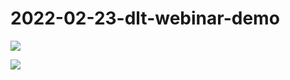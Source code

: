 # 2022-02-23-dlt-webinar-demo

![](https://firebasestorage.googleapis.com/v0/b/firescript-577a2.appspot.com/o/imgs%2Fapp%2Fitang%2FeEMBUnSv3e.png?alt=media&token=8629ac39-8eea-46ff-80c3-af553d7aae2e)


![](https://firebasestorage.googleapis.com/v0/b/firescript-577a2.appspot.com/o/imgs%2Fapp%2Fitang%2FeygJXDr3N_.png?alt=media&token=80d6a3f5-6602-4a1b-981c-1e119100ebda)
